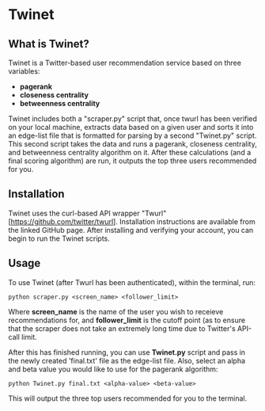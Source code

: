 # Twinet

## What is Twinet?

Twinet is a Twitter-based user recommendation service based on three variables:
- **pagerank**
- **closeness centrality**
- **betweenness centrality**

Twinet includes both a "scraper.py" script that, once twurl has been verified on your local machine, extracts data based on a given user and sorts it into an edge-list file that is formatted for parsing by a second "Twinet.py" script. This second script takes the data and runs a pagerank, closeness centrality, and betweenness centrality algorithm on it. After these calculations (and a final scoring algorithm) are run, it outputs the top three users recommended for you.

## Installation

Twinet uses the curl-based API wrapper "Twurl" [https://github.com/twitter/twurl]. Installation instructions are available from the linked GitHub page. After installing and verifying your account, you can begin to run the Twinet scripts.

## Usage

To use Twinet (after Twurl has been authenticated), within the terminal, run:

`python scraper.py <screen_name> <follower_limit>`

Where **screen_name** is the name of the user you wish to receieve recommendations for, and **follower_limit** is the cutoff point (as to ensure that the scraper does not take an extremely long time due to Twitter's API-call limit.

After this has finished running, you can use **Twinet.py** script and pass in the newly created 'final.txt' file as the edge-list file. Also, select an alpha and beta value you would like to use for the pagerank algorithm:

`python Twinet.py final.txt <alpha-value> <beta-value>`

This will output the three top users recommended for you to the terminal.
